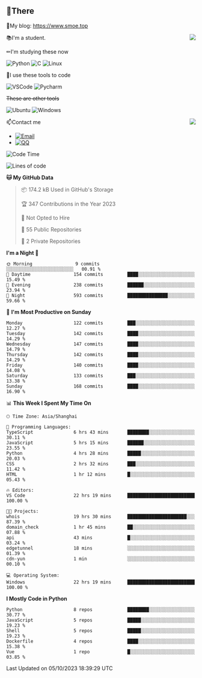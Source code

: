 
## 👏There

📰My blog: https://www.smoe.top

<img align="right" src="https://github-readme-stats.vercel.app/api/top-langs/?username=AkashiCoin"/>


📚I'm a student.

✏I'm studying these now

![Python](https://img.shields.io/badge/-Python-blue?style=flat-square&logo=Python&logoColor=fff)
![C](https://img.shields.io/badge/-C-585858?style=flat-square&logo=C&logoColor=fff)
![Linux](https://img.shields.io/badge/-Linux-black?style=flat-square&logo=Linux&logoColor=fff)

🔨I use these tools to code

![VSCode](https://img.shields.io/badge/-VSCode-blue?style=flat-square&logo=visualstudiocode&logoColor=fff)
![Pycharm](https://img.shields.io/badge/-Pycharm-green?style=flat-square&logo=pycharm&logoColor=fff)

 ~~These are other tools~~

![Ubuntu](https://img.shields.io/badge/-Ubuntu-orange?style=flat-square&logo=Ubuntu&logoColor=fff)
![Windows](https://img.shields.io/badge/-Windows-blue?style=flat-square&logo=Windows&logoColor=fff)

<img align="right" src="https://github-readme-stats.vercel.app/api?username=AkashiCoin" />


📫Contact me

* [![Email](https://img.shields.io/badge/Email-l1040186796@gmail.com-1?style=social&logoColor=fff)](mailto:l1040186796@gmail.com)
* [![QQ](https://img.shields.io/badge/QQ-1040186796-1?style=social&logoColor=fff)](tencent://AddContact/?fromId=45&fromSubId=1&subcmd=all&uin=1040186796&website=www.oicqzone.com)

<!--START_SECTION:waka-->
![Code Time](http://img.shields.io/badge/Code%20Time-899%20hrs%2013%20mins-blue)

![Lines of code](https://img.shields.io/badge/From%20Hello%20World%20I%27ve%20Written-242.3%20thousand%20lines%20of%20code-blue)

**🐱 My GitHub Data** 

> 📦 174.2 kB Used in GitHub's Storage 
 > 
> 🏆 347 Contributions in the Year 2023
 > 
> 🚫 Not Opted to Hire
 > 
> 📜 55 Public Repositories 
 > 
> 🔑 2 Private Repositories 
 > 
**I'm a Night 🦉** 

```text
🌞 Morning                9 commits           ░░░░░░░░░░░░░░░░░░░░░░░░░   00.91 % 
🌆 Daytime                154 commits         ████░░░░░░░░░░░░░░░░░░░░░   15.49 % 
🌃 Evening                238 commits         ██████░░░░░░░░░░░░░░░░░░░   23.94 % 
🌙 Night                  593 commits         ███████████████░░░░░░░░░░   59.66 % 
```
📅 **I'm Most Productive on Sunday** 

```text
Monday                   122 commits         ███░░░░░░░░░░░░░░░░░░░░░░   12.27 % 
Tuesday                  142 commits         ████░░░░░░░░░░░░░░░░░░░░░   14.29 % 
Wednesday                147 commits         ████░░░░░░░░░░░░░░░░░░░░░   14.79 % 
Thursday                 142 commits         ████░░░░░░░░░░░░░░░░░░░░░   14.29 % 
Friday                   140 commits         ████░░░░░░░░░░░░░░░░░░░░░   14.08 % 
Saturday                 133 commits         ███░░░░░░░░░░░░░░░░░░░░░░   13.38 % 
Sunday                   168 commits         ████░░░░░░░░░░░░░░░░░░░░░   16.90 % 
```


📊 **This Week I Spent My Time On** 

```text
🕑︎ Time Zone: Asia/Shanghai

💬 Programming Languages: 
TypeScript               6 hrs 43 mins       ████████░░░░░░░░░░░░░░░░░   30.11 % 
JavaScript               5 hrs 15 mins       ██████░░░░░░░░░░░░░░░░░░░   23.55 % 
Python                   4 hrs 28 mins       █████░░░░░░░░░░░░░░░░░░░░   20.03 % 
CSS                      2 hrs 32 mins       ███░░░░░░░░░░░░░░░░░░░░░░   11.42 % 
HTML                     1 hr 12 mins        █░░░░░░░░░░░░░░░░░░░░░░░░   05.43 % 

🔥 Editors: 
VS Code                  22 hrs 19 mins      █████████████████████████   100.00 % 

🐱‍💻 Projects: 
whois                    19 hrs 30 mins      ██████████████████████░░░   87.39 % 
domain_check             1 hr 45 mins        ██░░░░░░░░░░░░░░░░░░░░░░░   07.88 % 
api                      43 mins             █░░░░░░░░░░░░░░░░░░░░░░░░   03.24 % 
edgetunnel               18 mins             ░░░░░░░░░░░░░░░░░░░░░░░░░   01.39 % 
cdn-yun                  1 min               ░░░░░░░░░░░░░░░░░░░░░░░░░   00.10 % 

💻 Operating System: 
Windows                  22 hrs 19 mins      █████████████████████████   100.00 % 
```

**I Mostly Code in Python** 

```text
Python                   8 repos             ████████░░░░░░░░░░░░░░░░░   30.77 % 
JavaScript               5 repos             █████░░░░░░░░░░░░░░░░░░░░   19.23 % 
Shell                    5 repos             █████░░░░░░░░░░░░░░░░░░░░   19.23 % 
Dockerfile               4 repos             ████░░░░░░░░░░░░░░░░░░░░░   15.38 % 
Vue                      1 repo              █░░░░░░░░░░░░░░░░░░░░░░░░   03.85 % 
```




 Last Updated on 05/10/2023 18:39:29 UTC
<!--END_SECTION:waka-->

